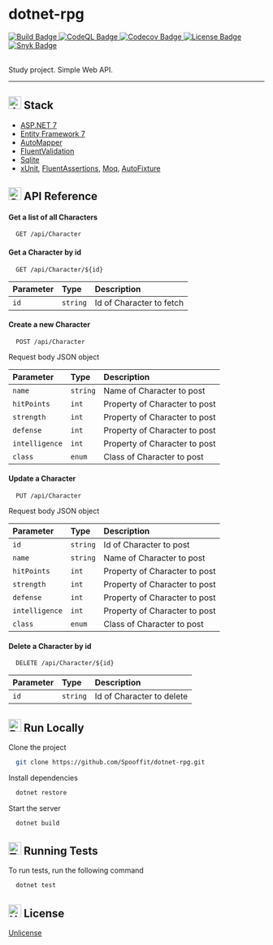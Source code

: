 # dotnet-rpg

<div align="left" id="badges">
  <a href="https://github.com/Spooffit/dotnet-rpg/actions/workflows/dotnet.yml">
    <img src="https://github.com/Spooffit/dotnet-rpg/actions/workflows/dotnet.yml/badge.svg?branch=main" alt="Build Badge"/>
  </a>
  <a href="https://github.com/Spooffit/dotnet-rpg/actions/workflows/codeql.yml">
    <img src="https://github.com/Spooffit/dotnet-rpg/actions/workflows/codeql.yml/badge.svg" alt="CodeQL Badge"/>
  </a>
  <a href="https://codecov.io/gh/Spooffit/dotnet-rpg">
    <img src="https://codecov.io/gh/Spooffit/dotnet-rpg/branch/main/graph/badge.svg?token=ARYTHG802I" alt="Codecov Badge"/>
  </a>
  <a href="https://github.com/Spooffit/dotnet-rpg/blob/main/LICENSE">
    <img src="https://img.shields.io/badge/license-Unlicense-blue.svg" alt="License Badge"/>
  </a>
  <a href="https://codeclimate.com/github/Spooffit/dotnet-rpg/maintainability">
    <img src="https://api.codeclimate.com/v1/badges/e25d3122e82a569ee3f3/maintainability" alt="Snyk Badge"/>
  </a>
</div>

<br>

Study project. Simple Web API.

<hr>

<h2><img src="https://raw.githubusercontent.com/Tarikul-Islam-Anik/Animated-Fluent-Emojis/master/Emojis/Animals/Jellyfish.png" alt="Jellyfish" width="25" height="25" /> Stack</h2>

* [ASP.NET 7](https://learn.microsoft.com/en-us/aspnet/core/introduction-to-aspnet-core?view=aspnetcore-7.0)
* [Entity Framework 7](https://github.com/dotnet/efcore)
* [AutoMapper](https://github.com/AutoMapper/AutoMapper)
* [FluentValidation](https://github.com/FluentValidation/FluentValidation)
* [Sqlite](https://www.sqlite.org/index.html)
* [xUnit](https://github.com/xunit/xunit), [FluentAssertions](https://github.com/fluentassertions/fluentassertions), [Moq](https://github.com/moq/moq), [AutoFixture](https://github.com/AutoFixture/AutoFixture/)

<h2><img src="https://raw.githubusercontent.com/Tarikul-Islam-Anik/Animated-Fluent-Emojis/master/Emojis/Travel%20and%20places/Comet.png" alt="Comet" width="25" height="25" />
 API Reference</h2>

#### Get a list of all Characters

```https
  GET /api/Character
```

#### Get a Character by id

```https
  GET /api/Character/${id}
```

| Parameter | Type     | Description                       |
| :-------- | :------- | :-------------------------------- |
| `id`      | `string` | Id of Character to fetch |

#### Create a new Character

```https
  POST /api/Character
```

Request body JSON object

| Parameter | Type     | Description                       |
| :-------- | :------- | :-------------------------------- |
| `name`      | `string` | Name of Character to post |
| `hitPoints`      | `int` | Property of Character to post |
| `strength`      | `int` | Property of Character to post |
| `defense`      | `int` | Property of Character to post |
| `intelligence`      | `int` | Property of Character to post |
| `class`      | `enum` | Class of Character to post |

#### Update a Character

```https
  PUT /api/Character
```

Request body JSON object

| Parameter | Type     | Description                       |
| :-------- | :------- | :-------------------------------- |
| `id`      | `string` | Id of Character to post |
| `name`      | `string` | Name of Character to post |
| `hitPoints`      | `int` |Property of Character to post |
| `strength`      | `int` | Property of Character to post |
| `defense`      | `int` | Property of Character to post |
| `intelligence`      | `int` | Property of Character to post |
| `class`      | `enum` | Class of Character to post |


#### Delete a Character by id

```https
  DELETE /api/Character/${id}
```

| Parameter | Type     | Description                       |
| :-------- | :------- | :-------------------------------- |
| `id`      | `string` | Id of Character to delete |

<h2><img src="https://raw.githubusercontent.com/Tarikul-Islam-Anik/Animated-Fluent-Emojis/master/Emojis/Travel%20and%20places/Rocket.png" alt="Rocket" width="25" height="25" /> Run Locally</h2>

Clone the project

```bash
  git clone https://github.com/Spooffit/dotnet-rpg.git
```

Install dependencies

```bash
  dotnet restore
```

Start the server

```bash
  dotnet build
```


<h2><img src="https://raw.githubusercontent.com/Tarikul-Islam-Anik/Animated-Fluent-Emojis/master/Emojis/Travel%20and%20places/Tornado.png" alt="Tornado" width="25" height="25" /> Running Tests</h2>

To run tests, run the following command

```bash
  dotnet test
```
<h2><img src="https://raw.githubusercontent.com/Tarikul-Islam-Anik/Animated-Fluent-Emojis/master/Emojis/Symbols/Hamsa.png" alt="Hamsa" width="25" height="25" /> License</h2>

[Unlicense](https://github.com/Spooffit/dotnet-rpg/blob/main/LICENSE)

